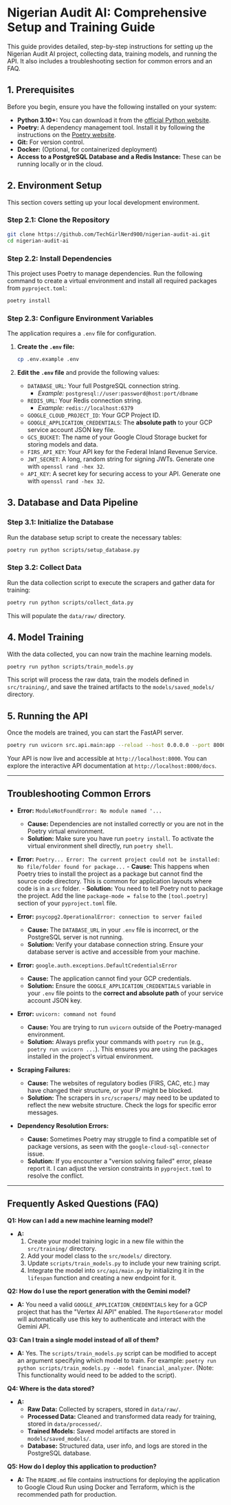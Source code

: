 # Nigerian Audit AI: Comprehensive Setup and Training Guide

This guide provides detailed, step-by-step instructions for setting up the Nigerian Audit AI project, collecting data, training models, and running the API. It also includes a troubleshooting section for common errors and an FAQ.

## 1. Prerequisites

Before you begin, ensure you have the following installed on your system:

-   **Python 3.10+:** You can download it from the [official Python website](https://www.python.org/).
-   **Poetry:** A dependency management tool. Install it by following the instructions on the [Poetry website](https://python-poetry.org/docs/).
-   **Git:** For version control.
-   **Docker:** (Optional, for containerized deployment)
-   **Access to a PostgreSQL Database and a Redis Instance:** These can be running locally or in the cloud.

## 2. Environment Setup

This section covers setting up your local development environment.

### Step 2.1: Clone the Repository

```bash
git clone https://github.com/TechGirlNerd900/nigerian-audit-ai.git
cd nigerian-audit-ai
```

### Step 2.2: Install Dependencies

This project uses Poetry to manage dependencies. Run the following command to create a virtual environment and install all required packages from `pyproject.toml`:

```bash
poetry install
```

### Step 2.3: Configure Environment Variables

The application requires a `.env` file for configuration.

1.  **Create the `.env` file:**
    ```bash
    cp .env.example .env
    ```

2.  **Edit the `.env` file** and provide the following values:

    -   `DATABASE_URL`: Your full PostgreSQL connection string.
        -   *Example:* `postgresql://user:password@host:port/dbname`
    -   `REDIS_URL`: Your Redis connection string.
        -   *Example:* `redis://localhost:6379`
    -   `GOOGLE_CLOUD_PROJECT_ID`: Your GCP Project ID.
    -   `GOOGLE_APPLICATION_CREDENTIALS`: The **absolute path** to your GCP service account JSON key file.
    -   `GCS_BUCKET`: The name of your Google Cloud Storage bucket for storing models and data.
    -   `FIRS_API_KEY`: Your API key for the Federal Inland Revenue Service.
    -   `JWT_SECRET`: A long, random string for signing JWTs. Generate one with `openssl rand -hex 32`.
    -   `API_KEY`: A secret key for securing access to your API. Generate one with `openssl rand -hex 32`.

## 3. Database and Data Pipeline

### Step 3.1: Initialize the Database

Run the database setup script to create the necessary tables:

```bash
poetry run python scripts/setup_database.py
```

### Step 3.2: Collect Data

Run the data collection script to execute the scrapers and gather data for training:

```bash
poetry run python scripts/collect_data.py
```
This will populate the `data/raw/` directory.

## 4. Model Training

With the data collected, you can now train the machine learning models.

```bash
poetry run python scripts/train_models.py
```
This script will process the raw data, train the models defined in `src/training/`, and save the trained artifacts to the `models/saved_models/` directory.

## 5. Running the API

Once the models are trained, you can start the FastAPI server.

```bash
poetry run uvicorn src.api.main:app --reload --host 0.0.0.0 --port 8000
```

Your API is now live and accessible at `http://localhost:8000`. You can explore the interactive API documentation at `http://localhost:8000/docs`.

---

##  Troubleshooting Common Errors

-   **Error:** `ModuleNotFoundError: No module named '...`
    -   **Cause:** Dependencies are not installed correctly or you are not in the Poetry virtual environment.
    -   **Solution:** Make sure you have run `poetry install`. To activate the virtual environment shell directly, run `poetry shell`.

 -   **Error:** `Poetry... Error: The current project could not be installed: No file/folder found for package...`
    -   **Cause:** This happens when Poetry tries to install the project as a package but cannot find the source code directory. This is common for application layouts where code is in a `src` folder.
    -   **Solution:** You need to tell Poetry not to package the project. Add the line `package-mode = false` to the `[tool.poetry]` section of your `pyproject.toml` file.

-   **Error:** `psycopg2.OperationalError: connection to server failed`
    -   **Cause:** The `DATABASE_URL` in your `.env` file is incorrect, or the PostgreSQL server is not running.
    -   **Solution:** Verify your database connection string. Ensure your database server is active and accessible from your machine.

-   **Error:** `google.auth.exceptions.DefaultCredentialsError`
    -   **Cause:** The application cannot find your GCP credentials.
    -   **Solution:** Ensure the `GOOGLE_APPLICATION_CREDENTIALS` variable in your `.env` file points to the **correct and absolute path** of your service account JSON key.

-   **Error:** `uvicorn: command not found`
    -   **Cause:** You are trying to run `uvicorn` outside of the Poetry-managed environment.
    -   **Solution:** Always prefix your commands with `poetry run` (e.g., `poetry run uvicorn ...`). This ensures you are using the packages installed in the project's virtual environment.

-   **Scraping Failures:**
    -   **Cause:** The websites of regulatory bodies (FIRS, CAC, etc.) may have changed their structure, or your IP might be blocked.
    -   **Solution:** The scrapers in `src/scrapers/` may need to be updated to reflect the new website structure. Check the logs for specific error messages.

-   **Dependency Resolution Errors:**
    -   **Cause:** Sometimes Poetry may struggle to find a compatible set of package versions, as seen with the `google-cloud-sql-connector` issue.
    -   **Solution:** If you encounter a "version solving failed" error, please report it. I can adjust the version constraints in `pyproject.toml` to resolve the conflict.

---

## Frequently Asked Questions (FAQ)

**Q1: How can I add a new machine learning model?**
-   **A:**
    1.  Create your model training logic in a new file within the `src/training/` directory.
    2.  Add your model class to the `src/models/` directory.
    3.  Update `scripts/train_models.py` to include your new training script.
    4.  Integrate the model into `src/api/main.py` by initializing it in the `lifespan` function and creating a new endpoint for it.

**Q2: How do I use the report generation with the Gemini model?**
-   **A:** You need a valid `GOOGLE_APPLICATION_CREDENTIALS` key for a GCP project that has the "Vertex AI API" enabled. The `ReportGenerator` model will automatically use this key to authenticate and interact with the Gemini API.

**Q3: Can I train a single model instead of all of them?**
-   **A:** Yes. The `scripts/train_models.py` script can be modified to accept an argument specifying which model to train. For example: `poetry run python scripts/train_models.py --model financial_analyzer`. (Note: This functionality would need to be added to the script).

**Q4: Where is the data stored?**
-   **A:**
    -   **Raw Data:** Collected by scrapers, stored in `data/raw/`.
    -   **Processed Data:** Cleaned and transformed data ready for training, stored in `data/processed/`.
    -   **Trained Models:** Saved model artifacts are stored in `models/saved_models/`.
    -   **Database:** Structured data, user info, and logs are stored in the PostgreSQL database.

**Q5: How do I deploy this application to production?**
-   **A:** The `README.md` file contains instructions for deploying the application to Google Cloud Run using Docker and Terraform, which is the recommended path for production.
